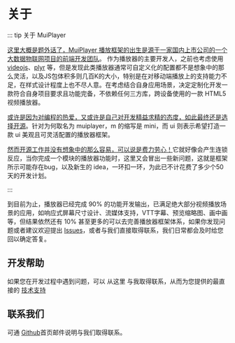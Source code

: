 # 关于

::: tip 关于 MuiPlayer

<u>这里大概是题外话了，MuiPlayer 播放框架的出生是源于一家国内上市公司的一个大数据物联网项目的前端开发团队</u>。
作为播放器的主要开发人，之前也考虑使用 [videojs](https://videojs.com/)、[plyr](https://plyr.io/) 等，但是发现此类播放器通常可自定义化的配置都不是想象中的那么灵活，以及JS包体积多则几百K的大小，特别是在对移动端播放上的支持能力不足，在样式设计程度上也不尽人意。在考虑结合自身应用场景，决定定制化开发一款符合自身项目要求且功能完备，不依赖任何三方库，跨设备使用的一款 HTML5 视频播放器。

<u>或许是因为对编程的热爱，又或许是自己对开发精益求精的态度，如此最终还是选择开源</u>。针对为何取名为 muiplayer，m 的缩写是 mini，而 ui 则表示希望打造一款 ui 美观且可灵活配置的播放器框架。

<u>然而开源工作并没有想象中的那么容易，可以说是费力劳心！</u>它就好像会产生连锁反应，当你完成一个模块的播放器功能时，这里又会冒出一些新问题，这就是框架所示可能存在bug，以及新生的 idea，一环扣一环，为此已不计花费了多少个50天的开发计划。

:::

到目前为止，播放器已经完成 90% 的功能开发输出，已满足绝大部分视频播放场景的应用，如响应式屏幕尺寸设计、流媒体支持，VTT字幕、预览缩略图、画中画等，但结果依然还有 10% 甚至更多的可以去完善播放器框架体系，如果你发现问题或者建议欢迎提出 [Issues](https://github.com/muiplayer/hello-muiplayer/issues)，或者与我们直接取得联系，我们日常都会及时给您回以确定答复。



## 开发帮助

如果您在开发过程中遇到问题，可以 从这里 与我取得联系，从而为您提供的最直接的 [技术支持](https://www.syjshare.com/res/P7ST9CPF)</u>



## 联系我们 

可通 [Github](https://github.com/muiplayer)首页邮件说明与我们取得联系。